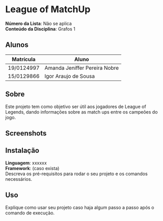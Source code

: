 # League of MatchUp

**Número da Lista**: Não se aplica<br>
**Conteúdo da Disciplina**: Grafos 1<br>

## Alunos
|Matrícula | Aluno |
| -- | -- |
| 19/0124997  |  Amanda Jeniffer Pereira Nobre |
| 15/0129866  |  Igor Araujo de Sousa |

## Sobre 
Este projeto tem como objetivo ser útil aos jogadores de League of Legends, dando informações sobre as match ups entre os campeões do jogo. 

## Screenshots
<!-- Adicione 3 ou mais screenshots do projeto em funcionamento. -->

## Instalação 
**Linguagem**: xxxxxx<br>
**Framework**: (caso exista)<br>
Descreva os pré-requisitos para rodar o seu projeto e os comandos necessários.

## Uso 
Explique como usar seu projeto caso haja algum passo a passo após o comando de execução.

<!-- ## Outros 
Quaisquer outras informações sobre seu projeto podem ser descritas abaixo. -->




